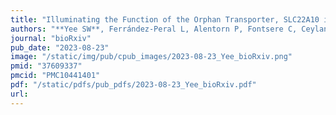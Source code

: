 ```yaml
---
title: "Illuminating the Function of the Orphan Transporter, SLC22A10 in Humans and Other Primates"
authors: "**Yee SW**, Ferrández-Peral L, Alentorn P, Fontsere C, Ceylan M, Koleske ML, Handin N, Artegoitia VM, Lara G, Chien HC, Zhou X, Dainat J, Zalevsky A, Sali A, Brand CM, Capra JA, Artursson P, Newman JW, Marques-Bonet T, Giacomini KM."
journal: "bioRxiv"
pub_date: "2023-08-23"
image: "/static/img/pub/cpub_images/2023-08-23_Yee_bioRxiv.png"
pmid: "37609337"
pmcid: "PMC10441401"
pdf: "/static/pdfs/pub_pdfs/2023-08-23_Yee_bioRxiv.pdf"
url: 
---
```

